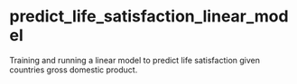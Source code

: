 # predict_life_satisfaction_linear_model
Training and running a linear model to predict life satisfaction given countries gross domestic product.
